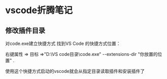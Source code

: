 # vscode折腾笔记
## 修改插件目录
对code.exe建立快捷方式
找到VS Code 的快捷方式位置：

右键属性 => 目标 =>"D:\VS code目录\code.exe" --extensions-dir "你放置的位置" .

使用这个快捷方式启动的vscode就会从指定目录读取插件和安装插件了
